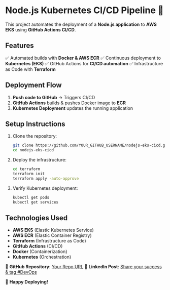 # Node.js Kubernetes CI/CD Pipeline 🚀

This project automates the deployment of a **Node.js application** to **AWS EKS** using **GitHub Actions CI/CD**.

## Features
✅ Automated builds with **Docker & AWS ECR**
✅ Continuous deployment to **Kubernetes (EKS)**
✅ GitHub Actions for **CI/CD automation**
✅ Infrastructure as Code with **Terraform**

## Deployment Flow
1. **Push code to GitHub** → Triggers CI/CD
2. **GitHub Actions** builds & pushes Docker image to **ECR**
3. **Kubernetes Deployment** updates the running application

## Setup Instructions
1. Clone the repository:
   ```bash
   git clone https://github.com/YOUR_GITHUB_USERNAME/nodejs-eks-cicd.git
   cd nodejs-eks-cicd
   ```
2. Deploy the infrastructure:
   ```bash
   cd terraform
   terraform init
   terraform apply -auto-approve
   ```
3. Verify Kubernetes deployment:
   ```bash
   kubectl get pods
   kubectl get services
   ```

## Technologies Used
- **AWS EKS** (Elastic Kubernetes Service)
- **AWS ECR** (Elastic Container Registry)
- **Terraform** (Infrastructure as Code)
- **GitHub Actions** (CI/CD)
- **Docker** (Containerization)
- **Kubernetes** (Orchestration)

📌 **GitHub Repository**: [Your Repo URL](https://github.com/YOUR_GITHUB_USERNAME/nodejs-eks-cicd)
📌 **LinkedIn Post**: [Share your success & tag #DevOps](https://linkedin.com)

🚀 **Happy Deploying!**
